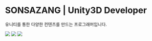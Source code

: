 # SONSAZANG | Unity3D Developer
유니티를 통한 다양한 컨텐츠를 만드는 프로그래머입니다.

<a href="https://sonsazang.tistory.com/" target="_blank"><img src="https://img.shields.io/badge/BLOG-000000?style=flat-square&logo=Telegraph&logoColor=FAFAFA"/></a>
<a href="https://sonsazang.notion.site/4d43a5971a754ec4a021de9d35a588bd" target="_blank"><img src="https://img.shields.io/badge/Portfolio-808080?style=flat-square&logo=Notion&logoColor=FFFFFF"/></a>
<a href="mailto:﻿kekekee257@gmail.com" target="_blank"><img src="https://img.shields.io/badge/kekekee257@gmail.com-c71610?style=flat-square&logo=Gmail&logoColor=FFFFFF"/></a>
